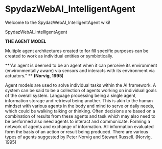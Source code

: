# SpydazWebAI_IntelligentAgent
Welcome to the SpydazWebAI_IntelligentAgent wiki!


SpydazWebAI_IntelligentAgent


**THE AGENT MODEL**

Multiple agent architectures created to for fill specific purposes can be created to work as individual entities or symbiotically.

**“An agent is deemed to be an agent when it can perceive its environment (environmentally aware) via sensors and interacts with its environment via actuators.” **
**(Norvig, 1995)**


Agent models are used to solve individual tasks within the AI framework. A system can be said to be a collection of agents working on individual goals of the overall system. Language processing being a single agent, information storage and retrieval being another. This is akin to the human mindset with various agents in the body and mind to serve or daily needs, which could be walking talking or thinking. Often decisions are based on a combination of results from these agents and task which may also need to be performed also need agents to interact and communicate. Forming a network of agents and exchange of information. All information evaluated form the basis of an action or result being produced. 
There are various types of agents suggested by Peter Norvig and Stewart Russell. (Norvig, 1995)
